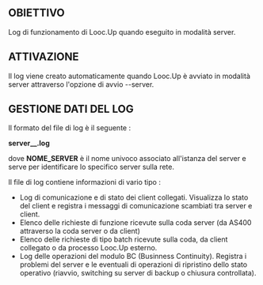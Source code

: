 ## OBIETTIVO

Log di funzionamento di Looc.Up quando eseguito in modalità server.

## ATTIVAZIONE

Il log viene creato automaticamente quando Looc.Up è avviato in modalità server attraverso l'opzione di avvio --server.

## GESTIONE DATI DEL LOG

Il formato del file di log è il seguente : 

**server_<NOME SERVER>_<AS400>.log**

dove **NOME_SERVER** è il nome univoco associato all'istanza del server e serve per identificare lo specifico server sulla rete.

Il file di log contiene informazioni di vario tipo : 


* Log di comunicazione e di stato dei client collegati. Visualizza lo stato del client e registra i messaggi di comunicazione scambiati tra server e client.
* Elenco delle richieste di funzione ricevute sulla coda server (da AS400 attraverso la coda server o da client)
* Elenco delle richieste di tipo batch ricevute sulla coda, da client collegato o da processo Looc.Up esterno.
* Log delle operazioni del modulo BC (Businness Continuity). Registra i problemi del server e le eventuali di operazioni di ripristino dello stato operativo (riavvio,
switching su server di backup o chiusura controllata).


